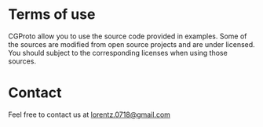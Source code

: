 # Terms of use

CGProto allow you to use the source code provided in examples. Some of the sources are modified from open source projects and are under licensed. You should subject to the corresponding licenses when using those sources.

# Contact
Feel free to contact us at [lorentz.0718@gmail.com](mailto:lorentz.0718@gmail.com)